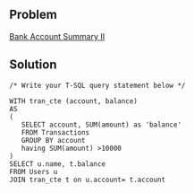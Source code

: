 ## Problem 

[Bank Account Summary II](https://leetcode.com/problems/bank-account-summary-ii/)

## Solution

    /* Write your T-SQL query statement below */

    WITH tran_cte (account, balance)
    AS
    (
       SELECT account, SUM(amount) as 'balance' 
       FROM Transactions 
       GROUP BY account 
       having SUM(amount) >10000
    )
    SELECT u.name, t.balance 
    FROM Users u
    JOIN tran_cte t on u.account= t.account
